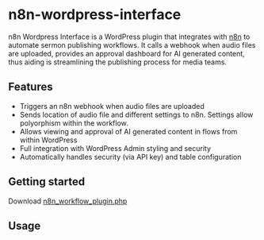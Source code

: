 ﻿# n8n-wordpress-interface
n8n Wordpress Interface is a WordPress plugin that integrates with [n8n](https://n8n.io) to automate sermon publishing workflows. It calls a webhook when audio files are uploaded, provides an approval dashboard for AI generated content, thus aiding is streamlining the publishing process for media teams.
## Features
- Triggers an n8n webhook when audio files are uploaded
- Sends location of audio file and different settings to n8n. Settings allow polyorphism within the workflow.
- Allows viewing and approval of AI generated content in flows from within WordPress
- Full integration with WordPress Admin styling and security
- Automatically handles security (via API key) and table configuration
## Getting started 
Download [n8n_workflow_plugin.php](n8n_workflow_plugin.php)
## Usage
